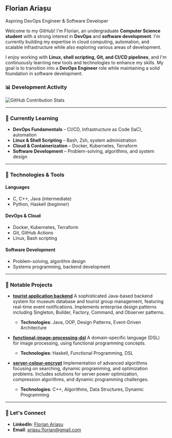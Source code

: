 ## Florian Ariașu
Aspiring DevOps Engineer & Software Developer

Welcome to my GitHub! I'm Florian, an undergraduate **Computer Science student** with a strong interest in **DevOps** and **software development**. I'm currently building my expertise in cloud computing, automation, and scalable infrastructure while also exploring various areas of development.

I enjoy working with **Linux, shell scripting, Git, and CI/CD pipelines**, and I'm continuously learning new tools and technologies to enhance my skills. My goal is to transition into a **DevOps Engineer** role while maintaining a solid foundation in software development.

### 📊 **Development Activity**
![GitHub Contribution Stats](https://github-readme-stats.vercel.app/api?username=florian-ariasu&show_icons=true&hide_title=true&count_private=true&hide_border=true&theme=transparent&hide_rank=true)

---

### 🌱 **Currently Learning**

- **DevOps Fundamentals** – CI/CD, Infrastructure as Code (IaC), automation
- **Linux & Shell Scripting** – Bash, Zsh, system administration
- **Cloud & Containerization** – Docker, Kubernetes, Terraform
- **Software Development** – Problem-solving, algorithms, and system design

---

### 🚀 **Technologies & Tools**

#### **Languages**
- C, C++, Java (intermediate)
- Python, Haskell (beginner)

#### **DevOps & Cloud**
- Docker, Kubernetes, Terraform
- Git, GitHub Actions
- Linux, Bash scripting

#### **Software Development**
- Problem-solving, algorithm design
- Systems programming, backend development

---

### 📌 **Notable Projects**

- **[tourist application backend](https://github.com/florian-ariasu/tourist-application-backend)**
  A sophisticated Java-based backend system for museum database and tourist group management, featuring real-time event notifications. Implements enterprise design patterns including Singleton, Builder, Factory, Command, and Observer patterns.
  - **Technologies**: Java, OOP, Design Patterns, Event-Driven Architecture

- **[functional-image-processing-dsl](https://github.com/florian-ariasu/functional-image-processing-dsl)**
  A domain-specific language (DSL) for image processing, using functional programming concepts.
  - **Technologies**: Haskell, Functional Programming, DSL

- **[server-colour-encrypt](https://github.com/florian-ariasu/server-colour-encrypt)**
  Implementation of advanced algorithms focusing on searching, dynamic programming, and optimization problems. Includes solutions for server power optimization, compression algorithms, and dynamic programming challenges.
  - **Technologies**: C++, Algorithms, Data Structures, Dynamic Programming

---

### 💬 **Let's Connect**

- **LinkedIn**: [Florian Ariașu](https://linkedin.com/in/florianariasu)
- **Email**: ariasu.florian@gmail.com
